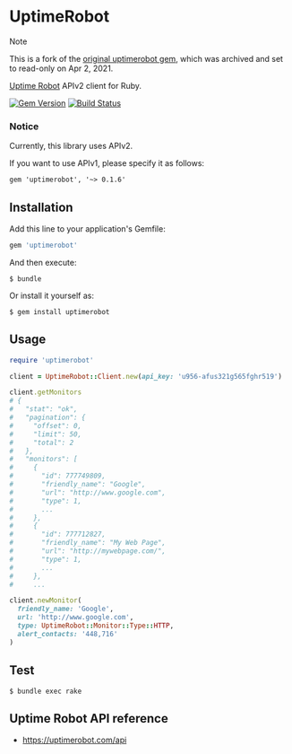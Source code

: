 # UptimeRobot

> [!NOTE]  
>This is a fork of the [original uptimerobot gem](https://github.com/winebarrel/uptimerobot), which was archived and set to read-only on Apr 2, 2021.

[Uptime Robot](https://uptimerobot.com/) APIv2 client for Ruby.

[![Gem Version](https://badge.fury.io/rb/uptimerobot.svg)](http://badge.fury.io/rb/uptimerobot)
[![Build Status](https://travis-ci.org/winebarrel/uptimerobot.svg?branch=master)](https://travis-ci.org/winebarrel/uptimerobot)

### Notice

Currently, this library uses APIv2.

If you want to use APIv1, please specify it as follows:

```
gem 'uptimerobot', '~> 0.1.6'
```

## Installation

Add this line to your application's Gemfile:

```ruby
gem 'uptimerobot'
```

And then execute:

    $ bundle

Or install it yourself as:

    $ gem install uptimerobot

## Usage

```ruby
require 'uptimerobot'

client = UptimeRobot::Client.new(api_key: 'u956-afus321g565fghr519')

client.getMonitors
# {
#   "stat": "ok",
#   "pagination": {
#     "offset": 0,
#     "limit": 50,
#     "total": 2
#   },
#   "monitors": [
#     {
#       "id": 777749809,
#       "friendly_name": "Google",
#       "url": "http://www.google.com",
#       "type": 1,
#       ...
#     },
#     {
#       "id": 777712827,
#       "friendly_name": "My Web Page",
#       "url": "http://mywebpage.com/",
#       "type": 1,
#       ...
#     },
#     ...

client.newMonitor(
  friendly_name: 'Google',
  url: 'http://www.google.com',
  type: UptimeRobot::Monitor::Type::HTTP,
  alert_contacts: '448,716'
)
```

## Test

    $ bundle exec rake

## Uptime Robot API reference

* https://uptimerobot.com/api
